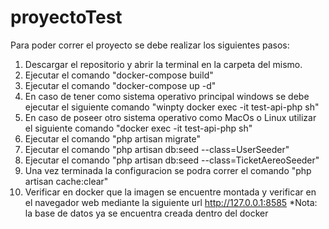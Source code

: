 # proyectoTest
Para poder correr el proyecto se debe realizar los siguientes pasos:
1) Descargar el repositorio y abrir la terminal en la carpeta del mismo.
2) Ejecutar el comando "docker-compose build"
3) Ejecutar el comando "docker-compose up -d"
4) En caso de tener como sistema operativo principal windows se debe ejecutar el siguiente comando "winpty docker exec -it test-api-php sh"
5) En caso de poseer otro sistema operativo como MacOs o Linux utilizar el siguiente comando "docker exec -it test-api-php sh"
6) Ejecutar el comando "php artisan migrate"
7) Ejecutar el comando "php artisan db:seed --class=UserSeeder"
8) Ejecutar el comando "php artisan db:seed --class=TicketAereoSeeder"
9) Una vez terminada la configuracion se podra correr el comando "php artisan cache:clear"
10) Verificar en docker que la imagen se encuentre montada y verificar en el navegador web mediante la siguiente url http://127.0.0.1:8585
*Nota: la base de datos ya se encuentra creada dentro del docker
